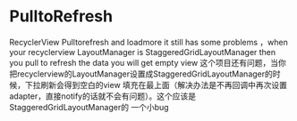 # PulltoRefresh
RecyclerView Pulltorefresh and loadmore
it still has some problems ，when your recyclerview LayoutManager is StaggeredGridLayoutManager
then you pull to refresh the data you will get empty view 
 这个项目还有问题，当你把recyclerview的LayoutManager设置成StaggeredGridLayoutManager的时候，下拉刷新会得到空白的view
 填充在最上面（解决办法是不再回调中再次设置adapter，直接notify的话就不会有问题）。这个应该是StaggeredGridLayoutManager的
 一个小bug
